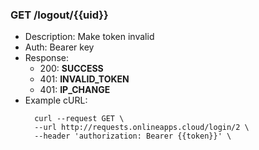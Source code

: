 ### GET /logout/{{uid}}
- Description: Make token invalid
- Auth: Bearer key
- Response:
    - 200: **SUCCESS**
    - 401: **INVALID_TOKEN**
    - 401: **IP_CHANGE**
- Example cURL:
  ```
    curl --request GET \
    --url http://requests.onlineapps.cloud/login/2 \
    --header 'authorization: Bearer {{token}}' \
